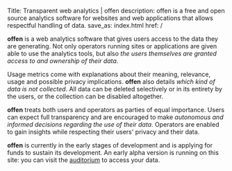 Title: Transparent web analytics | offen
description: offen is a free and open source analytics software for websites and web applications that allows respectful handling of data.
save_as: index.html
href: /

__offen__ is a web analytics software that gives users access to the data they are generating. Not only operators running sites or applications are given able to use the analytics tools, but also *the users themselves are granted access to and ownership of their data*.

Usage metrics come with explanations about their meaning, relevance, usage and possible privacy implications. __offen__ also details *which kind of data is not collected*. All data can be deleted selectively or in its entirety by the users, or the collection can be disabled altogether.

__offen__ treats both users and operators as parties of equal importance. Users can expect full transparency and are encouraged to make *autonomous and informed decisions regarding the use of their data*. Operators are enabled to gain insights while respecting their users' privacy and their data.

__offen__ is currently in the early stages of development and is applying for funds to sustain its development. An early alpha version is running on this site: you can visit the [auditorium](https://auditorium-alpha.offen.dev) to access your data.
